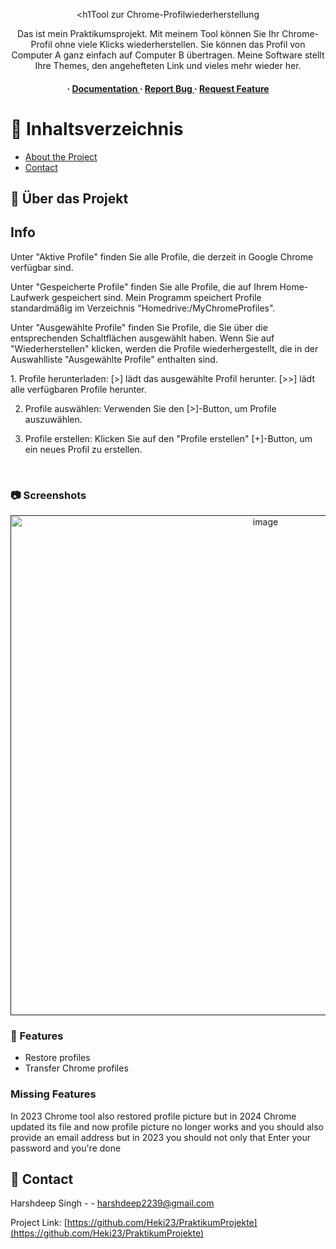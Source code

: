 <div align='center'>

<h1Tool zur Chrome-Profilwiederherstellung</h1>
<p>Das ist mein Praktikumsprojekt. Mit meinem Tool können Sie Ihr Chrome-Profil ohne viele Klicks wiederherstellen. Sie können das Profil von Computer A ganz einfach auf Computer B übertragen. Meine Software stellt Ihre Themes, den angehefteten Link und vieles mehr wieder her. </p>

<h4> <span> · </span> <a href="https://github.com/Heki23/PraktikumProjekte/blob/master/README.md"> Documentation </a> <span> · </span> <a href="https://github.com/Heki23/PraktikumProjekte/issues"> Report Bug </a> <span> · </span> <a href="https://github.com/Heki23/PraktikumProjekte/issues"> Request Feature </a> </h4>


</div>

# :notebook_with_decorative_cover: Inhaltsverzeichnis

- [About the Project](#star2-about-the-project)
- [Contact](#handshake-contact)


## :star2: Über das Projekt
<h2> Info </h2>
<p> Unter "Aktive Profile" finden Sie alle Profile, die derzeit in Google Chrome verfügbar sind. </p>
<p> Unter "Gespeicherte Profile" finden Sie alle Profile, die auf Ihrem Home-Laufwerk gespeichert sind. Mein Programm speichert Profile standardmäßig im Verzeichnis "Homedrive:/MyChromeProfiles". </p>
<p> Unter "Ausgewählte Profile" finden Sie Profile, die Sie über die entsprechenden Schaltflächen ausgewählt haben. Wenn Sie auf "Wiederherstellen" klicken, werden die Profile wiederhergestellt, die in der Auswahlliste "Ausgewählte Profile" enthalten sind. </p>
<p aling="left">
1. Profile herunterladen:
[>] lädt das ausgewählte Profil herunter.
[>>] lädt alle verfügbaren Profile herunter.

2. Profile auswählen:
Verwenden Sie den [>]-Button, um Profile auszuwählen.

3. Profile erstellen:
Klicken Sie auf den "Profile erstellen" [+]-Button, um ein neues Profil zu erstellen.
</p><br>

### :camera: Screenshots

<div align="center"> <a href=""><img src="https://github.com/Heki23/PraktikumProjekte/blob/main/ChromeTool%20demo.gif" alt='image' width='800'/></a> </div>



### :dart: Features

- Restore profiles
- Transfer Chrome profiles

### Missing Features
In 2023 Chrome tool also restored profile picture but in 2024 Chrome updated its file and now profile picture no longer works and you should also provide an email address but in 2023 you should not only that  Enter your password and you're done

## :handshake: Contact

Harshdeep Singh - - harshdeep2239@gmail.com

Project Link: [https://github.com/Heki23/PraktikumProjekte](https://github.com/Heki23/PraktikumProjekte)
